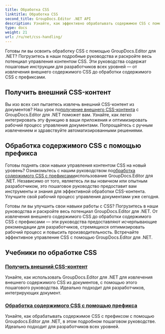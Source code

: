 ```yaml
---
title: Обработка CSS
linktitle: Обработка CSS
second_title: GroupDocs.Editor .NET API
description: Узнайте, как эффективно обрабатывать содержимое CSS с помощью GroupDocs.Editor для .NET. Извлекайте внешний контент CSS и легко обрабатывайте контент CSS с помощью префиксов.
type: docs
weight: 21
url: /ru/net/css-handling/
---
```


Готовы ли вы освоить обработку CSS с помощью GroupDocs.Editor для .NET? Погрузитесь в наши подробные руководства и раскройте весь потенциал управления контентом CSS. Эти руководства содержат пошаговые инструкции для разработчиков всех уровней — от извлечения внешнего содержимого CSS до обработки содержимого CSS с префиксами.

## Получить внешний CSS-контент

 Вы изо всех сил пытаетесь извлечь внешний CSS-контент из документов? Наш урок по[получение внешнего CSS-контента](./get-external-css-content/) с GroupDocs.Editor для .NET поможет вам. Узнайте, как легко интегрировать эту функцию в ваши приложения и оптимизировать рабочий процесс управления документами. Попрощайтесь с ручным извлечением и здравствуйте автоматизированными решениями.

## Обработка содержимого CSS с помощью префикса

 Готовы поднять свои навыки управления контентом CSS на новый уровень? Ознакомьтесь с нашим руководством по[обработка содержимого CSS с префиксами](./handle-css-content-with-prefix/)использование GroupDocs.Editor для .NET. Независимо от того, являетесь ли вы новичком или опытным разработчиком, это пошаговое руководство предоставит вам инструменты и знания для эффективной обработки CSS-контента. Улучшите свой рабочий процесс управления документами уже сегодня.

Готовы ли вы улучшить свои навыки работы с CSS? Погрузитесь в наши руководства и раскройте весь потенциал GroupDocs.Editor для .NET. От извлечения внешнего содержимого CSS до обработки содержимого CSS с префиксами — эти руководства предоставляют исчерпывающие рекомендации для разработчиков, стремящихся оптимизировать рабочий процесс и повысить производительность. Встречайте эффективное управление CSS с помощью GroupDocs.Editor для .NET. 
## Учебники по обработке CSS
### [Получить внешний CSS-контент](./get-external-css-content/)
Узнайте, как использовать GroupDocs.Editor для .NET для извлечения внешнего содержимого CSS из документов, с помощью этого пошагового руководства. Идеально подходит для разработчиков, интегрирующих документ.
### [Обработка содержимого CSS с помощью префикса](./handle-css-content-with-prefix/)
Узнайте, как обрабатывать содержимое CSS с префиксом с помощью Groupdocs.Editor для .NET, в этом подробном пошаговом руководстве. Идеально подходит для разработчиков всех уровней.